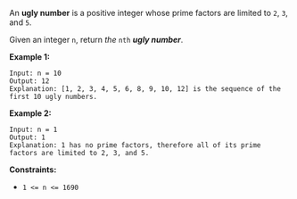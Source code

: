 An **ugly number** is a positive integer whose prime factors are limited to
`2`, `3`, and `5`.

Given an integer `n`, return _the_ `nth` _**ugly number**_.



**Example 1:**

    
    
    Input: n = 10
    Output: 12
    Explanation: [1, 2, 3, 4, 5, 6, 8, 9, 10, 12] is the sequence of the first 10 ugly numbers.
    

**Example 2:**

    
    
    Input: n = 1
    Output: 1
    Explanation: 1 has no prime factors, therefore all of its prime factors are limited to 2, 3, and 5.
    



**Constraints:**

  * `1 <= n <= 1690`

